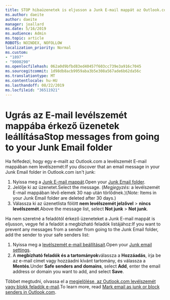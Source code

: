 ```yaml
---
title: STOP hibaüzenetek is eljusson a Junk E-mail mappát az Outlook.com
ms.author: daeite
author: daeite
manager: joallard
ms.date: 5/16/2019
ms.audience: Admin
ms.topic: article
ROBOTS: NOINDEX, NOFOLLOW
localization_priority: Normal
ms.custom:
- "1897"
- "9000290"
ms.openlocfilehash: 062a0d9bfbd83ed40457f603cc739e3a916c7045
ms.sourcegitcommit: 1d98db8acb9959aba3b5e308a567ade6b62da56c
ms.translationtype: MT
ms.contentlocale: hu-HU
ms.lasthandoff: 08/22/2019
ms.locfileid: "36511921"
---
```

# <a name="stop-messages-from-going-to-your-junk-email-folder"></a><span data-ttu-id="bc787-102">Ugrás az E-mail levélszemét mappába érkező üzenetek leállítása</span><span class="sxs-lookup"><span data-stu-id="bc787-102">Stop messages from going to your Junk Email folder</span></span>

<span data-ttu-id="bc787-103">Ha felfedezi, hogy egy e-mailt az Outlook.com a levélszemét E-mail mappában nem levélszemét:</span><span class="sxs-lookup"><span data-stu-id="bc787-103">If you discover that an email message in your Junk Email folder in Outlook.com isn't junk:</span></span>

1. <span data-ttu-id="bc787-104">Nyissa meg a [Junk E-mail mappát](https://outlook.live.com/mail/junkemail).</span><span class="sxs-lookup"><span data-stu-id="bc787-104">Open your [Junk Email folder](https://outlook.live.com/mail/junkemail).</span></span>
1. <span data-ttu-id="bc787-105">Jelölje ki az üzenetet.</span><span class="sxs-lookup"><span data-stu-id="bc787-105">Select the message.</span></span> <span data-ttu-id="bc787-106">(*Megjegyzés:* a levélszemét E-mail mappában lévő elemek 30 nap után törlődnek.)</span><span class="sxs-lookup"><span data-stu-id="bc787-106">(*Note:* Items in your Junk Email folder are deleted after 30 days.)</span></span>
1. <span data-ttu-id="bc787-107">Válassza ki az üzenetlista fölött **nem levélszemét jelzővel** > **nincs levélszemét**.</span><span class="sxs-lookup"><span data-stu-id="bc787-107">Above the message list, select **Not junk** > **Not junk**.</span></span>

<span data-ttu-id="bc787-108">Ha nem szeretné a feladótól érkező üzeneteket a Junk E-mail mappát is eljusson, vegye fel a feladót a megbízható feladók listájához:</span><span class="sxs-lookup"><span data-stu-id="bc787-108">If you want to prevent any messages from a sender from going to the Junk Email folder, add the sender to your safe senders list:</span></span>

1. <span data-ttu-id="bc787-109">Nyissa meg a [levélszemét e-mail beállításait](https://go.microsoft.com/fwlink/?linkid=2035804).</span><span class="sxs-lookup"><span data-stu-id="bc787-109">Open your [Junk email settings](https://go.microsoft.com/fwlink/?linkid=2035804).</span></span>
1. <span data-ttu-id="bc787-110">A **megbízható feladók és a tartományok**válassza a **Hozzáadás**, írja be az e-mail címet vagy hozzáadni kívánt tartomány, és válassza a **Mentés**.</span><span class="sxs-lookup"><span data-stu-id="bc787-110">Under **Safe senders and domains**, select **Add**, enter the email address or domain you want to add, and select **Save**.</span></span>

<span data-ttu-id="bc787-111">Többet megtudni, olvassa el a [megjelölése, az Outlook.com levélszemét vagy blokk feladók e-mail](https://support.office.com/article/a3ece97b-82f8-4a5e-9ac3-e92fa6427ae4?wt.mc_id=Office_Outlook_com_Alchemy).</span><span class="sxs-lookup"><span data-stu-id="bc787-111">To learn more, read [Mark email as junk or block senders in Outlook.com](https://support.office.com/article/a3ece97b-82f8-4a5e-9ac3-e92fa6427ae4?wt.mc_id=Office_Outlook_com_Alchemy).</span></span>
